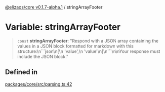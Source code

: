 [@elizaos/core v0.1.7-alpha.1](../) / stringArrayFooter

# Variable: stringArrayFooter

> `const` **stringArrayFooter**: "Respond with a JSON array containing the values in a JSON block formatted for markdown with this structure:\n\`\`\`json\n\[\n  'value',\n  'value'\n\]\n\`\`\`\n\nYour response must include the JSON block."

## Defined in

[packages/core/src/parsing.ts:42](https://github.com/elizaOS/eliza/blob/main/packages/core/src/parsing.ts#L42)
